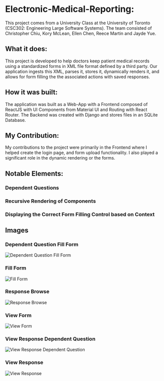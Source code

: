# Electronic-Medical-Reporting:
This project comes from a University Class at the University of Toronto (CSC302: Engineering Large Software Systems). The team consisted of Christopher Chiu, Kory McLean, Ellen Chen, Reece Martin and Jayde Yue. 

## What it does:
This project is developed to help doctors keep patient medical records using a standardized forms in XML file format defined by a third party. Our application ingests this XML, parses it, stores it, dynamically renders it, and allows for form filling the the associated actions with saved responses.

## How it was built:
The application was built as a Web-App with a Frontend composed of ReactJS with UI Components from Material UI and Routing with React Router. The Backend was created with Django and stores files in an SQLite Database.

## My Contribution:
My contributions to the project were primarily in the Frontend where I helped create the login page, and form upload functionality. I also played a significant role in the dynamic rendering or the forms.

## Notable Elements: 

### Dependent Questions

### Recursive Rendering of Components

### Displaying the Correct Form Filling Control based on Context

## Images

### Dependent Question Fill Form

![Dependent Question Fill Form](https://github.com/reecemartin/Electronic-Medical-Reporting/blob/master/Screenshots/Fill-Form-Dependent-Question.png?raw=true)

### Fill Form

![Fill Form](https://github.com/reecemartin/Electronic-Medical-Reporting/blob/master/Screenshots/Fill-Form.png?raw=true)

### Response Browse

![Response Browse](https://github.com/reecemartin/Electronic-Medical-Reporting/blob/master/Screenshots/Response-Browse.png)

### View Form

![View Form](https://github.com/reecemartin/Electronic-Medical-Reporting/blob/master/Screenshots/View-Forms.png)

### View Response Dependent Question

![View Response Dependent Question](https://github.com/reecemartin/Electronic-Medical-Reporting/blob/master/Screenshots/View-Response-Dependent-Question.png?raw=true)

### View Response

![View Response](https://github.com/reecemartin/Electronic-Medical-Reporting/blob/master/Screenshots/View-Response.png?raw=true)
